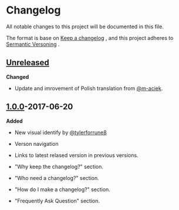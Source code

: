 # Changelog
All notable changes to this project will be documented in this file.

The format is base on [Keep a changelog](https://keepachangelog.com/en/1.0.0/) , and this project adheres to [Sermantic Versoning](https://semver.org/) .

## [Unreleased](https://github.com/olivierlacan/keep-a-changelog/compare/v1.0.0...HEAD)

**Changed**

* Update and imrovement of Polish translation from [@m-aciek](https://github.com/m-aciek).

## [1.0.0](https://github.com/m-aciek)-2017-06-20

**Added**

* New visual identify by [@tylerforrune8](https://github.com/m-aciek)

* Verson navigation

* Links to latest relased version in previous versions.

* "Why keep the changelog?" section.

* "Who need a changelog?" section.

* "How do I make a changelog?" section.

* "Frequently Ask Question" section.


